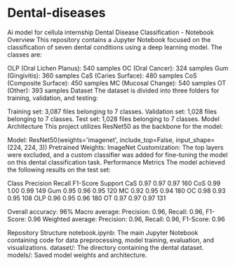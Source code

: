 # Dental-diseases
Ai model for cellula internship 
Dental Disease Classification - Notebook
Overview
This repository contains a Jupyter Notebook focused on the classification of seven dental conditions using a deep learning model. The classes are:

OLP (Oral Lichen Planus): 540 samples
OC (Oral Cancer): 324 samples
Gum (Gingivitis): 360 samples
CaS (Caries Surface): 480 samples
CoS (Composite Surface): 450 samples
MC (Mucosal Change): 540 samples
OT (Other): 393 samples
Dataset
The dataset is divided into three folders for training, validation, and testing:

Training set: 3,087 files belonging to 7 classes.
Validation set: 1,028 files belonging to 7 classes.
Test set: 1,028 files belonging to 7 classes.
Model Architecture
This project utilizes ResNet50 as the backbone for the model:

Model: ResNet50(weights='imagenet', include_top=False, input_shape=(224, 224, 3))
Pretrained Weights: ImageNet
Customization: The top layers were excluded, and a custom classifier was added for fine-tuning the model on this dental classification task.
Performance Metrics
The model achieved the following results on the test set:

Class	Precision	Recall	F1-Score	Support
CaS    	0.97   	0.97	    0.97	    160
CoS    	0.99  	1.00    	0.99	    149
Gum    	0.95  	0.96	    0.95    	120
MC	    0.92  	0.95	    0.94    	180
OC	    0.98  	0.93	    0.95    	108
OLP	    0.96  	0.95	    0.96    	180
OT	    0.97  	0.97	    0.97    	131

Overall accuracy: 96%
Macro average: Precision: 0.96, Recall: 0.96, F1-Score: 0.96
Weighted average: Precision: 0.96, Recall: 0.96, F1-Score: 0.96

Repository Structure
notebook.ipynb: The main Jupyter Notebook containing code for data preprocessing, model training, evaluation, and visualizations.
dataset/: The directory containing the dental dataset.
models/: Saved model weights and architecture.
